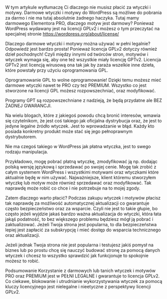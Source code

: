 W tym artykule wytłumaczę Ci dlaczego nie musisz płacić za wtyczki i motywy. Darmowe wtyczki i motywy do WordPress są możliwe do pobrania za darmo i nie ma tutaj absolutnie żadnego haczyka. Tutaj mamy darmowego Elementora PRO, dlaczego motyw jest darmowy? Ponieważ WordPress wydawany jest na licencji GPLv2 i możesz o tym przeczytać na specjalnej stronie https://wordpress.org/about/license/

Dlaczego darmowe wtyczki i motywy można używać w pełni legalnie?
Odpowiedź jest bardzo prosta! Ponieważ licencja GPLv2 dotyczy również dzieł pochodnych! Czyli między innymi od twórców stron, motywów i wtyczek wymaga się, aby one też wszystkie miały licencję GPTv2. Licencja GPTv2 jest licencją wirusową ona tak jak by zaraża wszelkie inne dzieła, które powstały przy użyciu oprogramowania GPL.

Oprogramowanie GPL to wolne oprogramowanie! Dzięki temu możesz mieć darmowe wtyczki nawet te PRO czy też PREMIUM. Wszystko co jest stworzone na licencji GPL możesz rozpowszechniać, oraz modyfikować.

Programy GPT są rozpowszechniane z nadzieją, że będą przydatne ale BEZ ŻADNEJ GWARANCJI.

Na wielu blogach, które z jakiegoś powodu chcą bronić interesów, wmawia się czytelnikom, że jest coś takiego jak oficjalna dystrybucja oraz, że jest to jedyne legalne źródło wtyczek. Jest to wprowadzanie w błąd. Każdy kto posiada konkretny produkt może stać się jego pełnoprawnym dystrybutorem.

Nie ma czegoś takiego w WordPress jak płatna wtyczka, jest to swego rodzaju manipulacja.

Przykładowo, mogę pobrać płatną wtyczkę, zmodyfikować ją np. dodając polską wersję językową i sprzedawać po swojej cenie. Mogę tak zrobić z całym systemem WordPress i wszystkimi motywami oraz wtyczkami które aktualnie będę w nim używać. Najważniejsze, klient któremu stworzyłem wtyczkę lub motyw może również sprzedawać oraz modyfikować. Tak naprawdę może robić co chce i nie potrzebuje na to mojej zgody.

Zatem dlaczego warto płacić?
Podczas zakupu wtyczek i motywów płacisz tak naprawdę za możliwość automatycznej aktualizacji co gwarantuje często bezpieczeństwo oraz za wsparcie. Czyli nie jest to takie głupie, bo często jeżeli wyjdzie jakaś bardzo ważna aktualizacja do wtyczki, która łata jakąś podatność, to bez większego problemu będziesz mógł ją pobrać i zaktualizować. Jeżeli Twoja strona jest popularna, to dla bezpieczeństwa lepiej jest zapłacić za subskrypcję i mieć dostęp do wsparcia technicznego oraz aktualizacji.

Jeżeli jednak Twoja strona nie jest popularna i testujesz jakiś pomysł na biznes lub po prostu chcę się nauczyć budować stronę za pomocą danych wtyczek i chcesz to wszystko sprawdzić jak funkcjonuje to spokojnie możesz to robić.

Podsumowanie
Korzystanie z darmowych lub tanich wtyczek i motywów PRO oraz PREMIUM jest w PEŁNI LEGALNE i gwarantuje to licencja GPLv2. Co ciekawe, blokowanie i utrudnianie wykorzystywania wtyczek za pomocą kluczy licencyjnego jest nielegalne i nieetyczne z perspektywy licencji GPLv2.